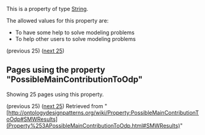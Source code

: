 This is a property of type [String](../Type/String.md "Type:String").


  

The allowed values for this property are:



* To have some help to solve modeling problems
* To help other users to solve modeling problems



  

(previous 25) ([next 25](http://ontologydesignpatterns.org/wiki/index.php?title=Property:PossibleMainContributionToOdp&from=AmelieGyrard#SMWResults "Property:PossibleMainContributionToOdp"))
## Pages using the property "PossibleMainContributionToOdp"


Showing 25 pages using this property.


(previous 25) ([next 25](http://ontologydesignpatterns.org/wiki/index.php?title=Property:PossibleMainContributionToOdp&from=AmelieGyrard#SMWResults "Property:PossibleMainContributionToOdp"))
Retrieved from "[http://ontologydesignpatterns.org/wiki/Property:PossibleMainContributionToOdp#SMWResults](Property%253APossibleMainContributionToOdp.html#SMWResults)"